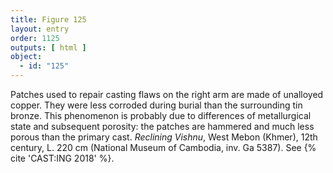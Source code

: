 ```yaml
---
title: Figure 125
layout: entry
order: 1125
outputs: [ html ]
object:
  - id: "125"
---
```


Patches used to repair casting flaws on the right arm are made of unalloyed copper. They were less corroded during burial than the surrounding tin bronze. This phenomenon is probably due to differences of metallurgical state and subsequent porosity: the patches are hammered and much less porous than the primary cast. *Reclining Vishnu*, West Mebon (Khmer), 12th century, L. 220 cm (National Museum of Cambodia, inv. Ga 5387). See {% cite 'CAST:ING 2018' %}.
